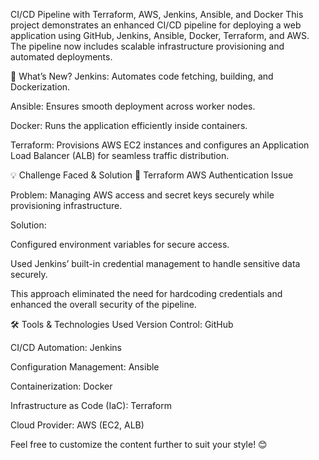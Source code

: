 
CI/CD Pipeline with Terraform, AWS, Jenkins, Ansible, and Docker
This project demonstrates an enhanced CI/CD pipeline for deploying a web application using GitHub, Jenkins, Ansible, Docker, Terraform, and AWS. The pipeline now includes scalable infrastructure provisioning and automated deployments.

🚀 What’s New?
Jenkins: Automates code fetching, building, and Dockerization.

Ansible: Ensures smooth deployment across worker nodes.

Docker: Runs the application efficiently inside containers.

Terraform: Provisions AWS EC2 instances and configures an Application Load Balancer (ALB) for seamless traffic distribution.

💡 Challenge Faced & Solution
🔐 Terraform AWS Authentication Issue

Problem: Managing AWS access and secret keys securely while provisioning infrastructure.

Solution:

Configured environment variables for secure access.

Used Jenkins’ built-in credential management to handle sensitive data securely.

This approach eliminated the need for hardcoding credentials and enhanced the overall security of the pipeline.

🛠️ Tools & Technologies Used
Version Control: GitHub

CI/CD Automation: Jenkins

Configuration Management: Ansible

Containerization: Docker

Infrastructure as Code (IaC): Terraform

Cloud Provider: AWS (EC2, ALB)

Feel free to customize the content further to suit your style! 😊
